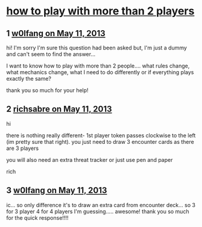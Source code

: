 # [how to play with  more than 2 players](https://community.fantasyflightgames.com/topic/83726-how-to-play-with-more-than-2-players/)

## 1 [w0lfang on May 11, 2013](https://community.fantasyflightgames.com/topic/83726-how-to-play-with-more-than-2-players/?do=findComment&comment=794396)

hi! I'm sorry I'm sure this question had been asked but, I'm just a dummy and can't seem to find the answer…

I want to know how to play with more than 2 people…. what rules change, what mechanics change, what I need to do differently or if everything plays exactly the same?

thank you so much for your help!

## 2 [richsabre on May 11, 2013](https://community.fantasyflightgames.com/topic/83726-how-to-play-with-more-than-2-players/?do=findComment&comment=794398)

hi

there is nothing really different- 1st player token passes clockwise to the left (im pretty sure that right). you just need to draw 3 encounter cards as there are 3 players

you will also need an extra threat tracker or just use pen and paper

rich

## 3 [w0lfang on May 11, 2013](https://community.fantasyflightgames.com/topic/83726-how-to-play-with-more-than-2-players/?do=findComment&comment=794402)

ic… so only difference it's to draw an extra card from encounter deck… so 3 for 3 player 4 for 4 players I'm guessing….. awesome! thank you so much for the quick response!!!!

